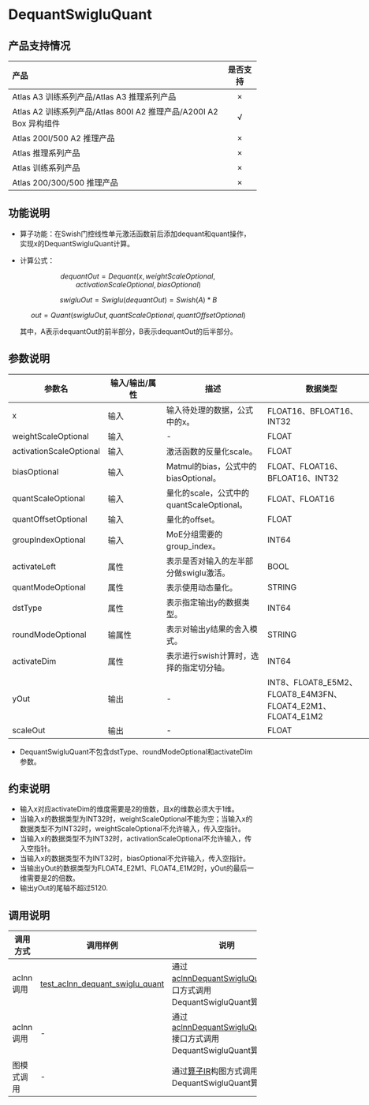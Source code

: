 # DequantSwigluQuant

## 产品支持情况

|产品             |  是否支持  |
|:-------------------------|:----------:|
|  <term>Atlas A3 训练系列产品/Atlas A3 推理系列产品</term>   |     ×    |
|  <term>Atlas A2 训练系列产品/Atlas 800I A2 推理产品/A200I A2 Box 异构组件</term>     |     √    |
|  <term>Atlas 200I/500 A2 推理产品</term>    |     ×    |
|  <term>Atlas 推理系列产品 </term>    |     ×    |
|  <term>Atlas 训练系列产品</term>    |     ×    |
|  <term>Atlas 200/300/500 推理产品</term>       |     ×    |

## 功能说明
- 算子功能：在Swish门控线性单元激活函数前后添加dequant和quant操作，实现x的DequantSwigluQuant计算。
- 计算公式：

  $$
  dequantOut = Dequant(x, weightScaleOptional, activationScaleOptional, biasOptional)
  $$

  $$
  swigluOut = Swiglu(dequantOut)=Swish(A)*B
  $$

  $$
  out = Quant(swigluOut, quantScaleOptional, quantOffsetOptional)
  $$

  其中，A表示dequantOut的前半部分，B表示dequantOut的后半部分。


## 参数说明

<table style="undefined;table-layout: fixed; width: 851px"><colgroup>
  <col style="width: 121px">
  <col style="width: 144px">
  <col style="width: 213px">
  <col style="width: 257px">
  <col style="width: 116px">
  </colgroup>
  <thead>
    <tr>
      <th>参数名</th>
      <th>输入/输出/属性</th>
      <th>描述</th>
      <th>数据类型</th>
      <th>数据格式</th>
    </tr></thead>
  <tbody>
       <tr>
      <td>x</td>
      <td>输入</td>
      <td>输入待处理的数据，公式中的x。</td>
      <td>FLOAT16、BFLOAT16、INT32</td>
      <td>ND</td>
    </tr>
     <tr>
      <td>weightScaleOptional</td>
      <td>输入</td>
      <td>-</td>
      <td>FLOAT</td>
      <td>ND</td>
    </tr>
      <td>activationScaleOptional</td>
      <td>输入</td>
      <td>激活函数的反量化scale。</td>
      <td>FLOAT</td>
      <td>ND</td>
    </tr>
      <tr>
      <td>biasOptional</td>
      <td>输入</td>
      <td>Matmul的bias，公式中的biasOptional。</td>
      <td>FLOAT、FLOAT16、BFLOAT16、INT32</td>
      <td>ND</td>
    </tr>
    <tr>
      <td>quantScaleOptional</td>
      <td>输入</td>
      <td>量化的scale，公式中的quantScaleOptional。</td>
      <td>FLOAT、FLOAT16</td>
      <td>ND</td>
    </tr>
     <tr>
      <td>quantOffsetOptional</td>
      <td>输入</td>
      <td>量化的offset。</td>
      <td>FLOAT</td>
      <td>ND</td>
     </tr>
      <tr>
      <td>groupIndexOptional</td>
      <td>输入</td>
      <td>MoE分组需要的group_index。</td>
      <td>INT64</td>
      <td>ND</td>
    </tr>
      <tr>
      <td>activateLeft</td>
      <td>属性</td>
      <td>表示是否对输入的左半部分做swiglu激活。</td>
      <td>BOOL</td>
      <td>-</td>
    </tr>
    <tr>
      <td>quantModeOptional</td>
      <td>属性</td>
      <td>表示使用动态量化。</td>
      <td>STRING</td>
      <td>-</td>
    </tr>
     <tr>
      <td>dstType</td>
      <td>属性</td>
      <td>表示指定输出y的数据类型。</td>
      <td>INT64</td>
      <td>-</td>
     </tr>
     <tr>
      <td>roundModeOptional</td>
      <td>输属性</td>
      <td>表示对输出y结果的舍入模式。</td>
      <td>STRING</td>
      <td>-</td>
    </tr>
      <tr>
      <td>activateDim</td>
      <td>属性</td>
      <td>表示进行swish计算时，选择的指定切分轴。</td>
      <td>INT64</td>
      <td>-</td>
     </tr>
       <tr>
      <td>yOut</td>
      <td>输出</td>
      <td>-</td>
      <td>INT8、FLOAT8_E5M2、FLOAT8_E4M3FN、FLOAT4_E2M1、FLOAT4_E1M2</td>
      <td>ND</td>
    </tr>
    <tr>
      <td>scaleOut</td>
      <td>输出</td>
      <td>-</td>
      <td>FLOAT</td>
      <td>ND</td>
    </tr>
  </tbody></table>

  - DequantSwigluQuant不包含dstType、roundModeOptional和activateDim参数。

## 约束说明

- 输入x对应activateDim的维度需要是2的倍数，且x的维数必须大于1维。
- 当输入x的数据类型为INT32时，weightScaleOptional不能为空；当输入x的数据类型不为INT32时，weightScaleOptional不允许输入，传入空指针。
- 当输入x的数据类型不为INT32时，activationScaleOptional不允许输入，传入空指针。
- 当输入x的数据类型不为INT32时，biasOptional不允许输入，传入空指针。
- 当输出yOut的数据类型为FLOAT4_E2M1、FLOAT4_E1M2时，yOut的最后一维需要是2的倍数。
- 输出yOut的尾轴不超过5120.

## 调用说明

| 调用方式 | 调用样例                                                                   | 说明                                                             |
|--------------|------------------------------------------------------------------------|----------------------------------------------------------------|
| aclnn调用 | [test_aclnn_dequant_swiglu_quant](./examples/test_aclnn_dequant_swiglu_quant.cpp) | 通过[aclnnDequantSwigluQuant](./docs/aclnnDequantSwigluQuant.md)接口方式调用DequantSwigluQuant算子。    |
| aclnn调用 | - | 通过[aclnnDequantSwigluQuantV2](./docs/aclnnDequantSwigluQuantV2.md)接口方式调用DequantSwigluQuant算子。    |
| 图模式调用 | - | 通过[算子IR](./op_graph/dequant_swiglu_quant_proto.h)构图方式调用DequantSwigluQuant算子。 |

<!-- [test_aclnn_dequant_swiglu_quant_v2](./examples/test_aclnn_dequant_swiglu_quant_v2.cpp) -->